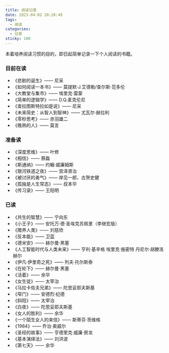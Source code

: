 ```yaml
---
title: 阅读记录
date: 2023-04-02 20:28:49
tags:
  - 阅读
categories:
  - 记录
sticky: 100
---
```


本着培养阅读习惯的目的，即日起简单记录一下个人阅读的书籍。


### 目前在读
- 《悲剧的诞生》—— 尼采
- 《如何阅读一本书》—— 莫提默·J.艾德勒/查尔斯·范多伦
- 《大教堂与集市》—— 埃里克·雷蒙
- 《简单的逻辑学》—— D.Q.麦克伦尼
- 《查拉图斯特拉如是说》—— 尼采
- 《未来简史：从智人到智神》—— 尤瓦尔·赫拉利
- 《零秒思考》—— 赤羽雄二
- 《晚熟的人》—— 莫言

### 准备读
- 《深度思维》—— 叶修
- 《相信》—— 蔡磊
- 《斯通纳》—— 约翰·威廉姆斯
- 《银河铁道之夜》—— 宫泽贤治
- 《被讨厌的勇气》—— 岸见一郎、古贺史健
- 《孤独是人生常态》—— 叔本华
- 《传习录》—— 王阳明

### 已读
- 《共生的智慧》—— 宁向东
- 《小王子》—— 安托万·德·圣埃克苏佩里（李继宏版）
- 《赡养人类》—— 刘慈欣
- 《反本能》—— 卫蓝
- 《德米安》—— 赫尔曼·黑塞
- 《人工智能时代与人类未来》—— 亨利·基辛格 埃里克·施密特 丹尼尔·胡滕洛赫尔
- 《伊凡·伊里奇之死》—— 列夫·托尔斯泰
- 《在轮下》—— 赫尔曼·黑塞
- 《活着》—— 余华
- 《女生徒》—— 太宰治
- 《马拉卡佐夫兄弟》—— 陀思妥耶夫斯基
- 《窄门》—— 安德烈·纪德
- 《斜阳》—— 太宰治
- 《白夜》—— 陀思妥耶夫斯基
- 《女人的胜利》—— 余华
- 《一个陌生女人的来信》—— 斯蒂芬·茨维格
- 《1984》—— 乔治·奥威尔
- 《圣经的故事》—— 亨德里克·威廉·房龙
- 《基本演绎法》—— 刘洪波
- 《第七天》—— 余华
